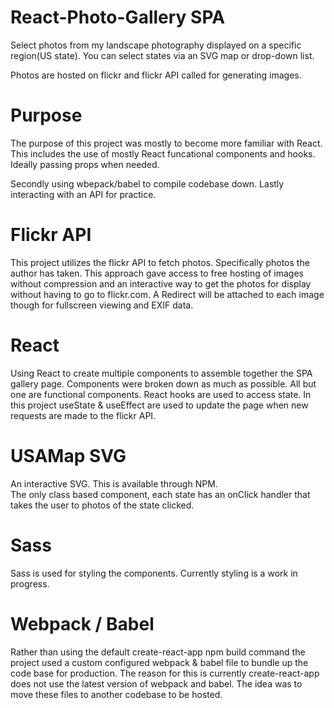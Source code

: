 # React-Photo-Gallery SPA

Select photos from my landscape photography displayed on a specific region(US state).
You can select states via an SVG map or drop-down list.

Photos are hosted on flickr and flickr API called for generating images.

# Purpose

The purpose of this project was mostly to become more familiar with React.
This includes the use of mostly React funcational components and hooks.
Ideally passing props when needed.

Secondly using wbepack/babel to compile codebase down.
Lastly interacting with an API for practice.

# Flickr API

This project utilizes the flickr API to fetch photos. Specifically photos the author has taken. This approach gave access to free hosting of images without compression and an interactive way to get the photos for display without having to go to flickr.com. A Redirect will be attached to each image though for fullscreen viewing and EXIF data.

# React

Using React to create multiple components to assemble together the SPA gallery page. Components were broken down as much as possible. All but one are functional components.
React hooks are used to access state. In this project useState & useEffect are used to update the page when new requests are made to the flickr API.

# USAMap SVG

An interactive SVG. This is available through NPM.  
The only class based component, each state has an onClick handler that takes the user to photos of the state clicked.

# Sass

Sass is used for styling the components. Currently styling is a work in progress.

# Webpack / Babel

Rather than using the default create-react-app npm build command the project used a custom configured webpack & babel file to bundle up the code base for production. The reason for this is currently create-react-app does not use the latest version of webpack and babel. The idea was to move these files to another codebase to be hosted.

